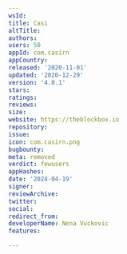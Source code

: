 ```yaml
---
wsId: 
title: Casi
altTitle: 
authors: 
users: 50
appId: com.casirn
appCountry: 
released: '2020-11-01'
updated: '2020-12-29'
version: '4.0.1'
stars: 
ratings: 
reviews: 
size: 
website: https://theblockbox.io
repository: 
issue: 
icon: com.casirn.png
bugbounty: 
meta: removed
verdict: fewusers
appHashes: 
date: '2024-04-19'
signer: 
reviewArchive: 
twitter: 
social: 
redirect_from: 
developerName: Nena Vuckovic
features: 

---
```


